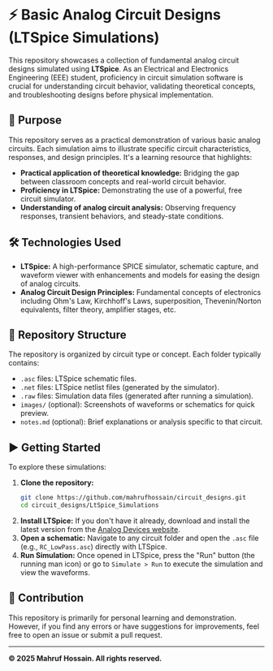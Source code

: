 # ⚡ Basic Analog Circuit Designs (LTSpice Simulations)

This repository showcases a collection of fundamental analog circuit designs simulated using **LTSpice**. As an Electrical and Electronics Engineering (EEE) student, proficiency in circuit simulation software is crucial for understanding circuit behavior, validating theoretical concepts, and troubleshooting designs before physical implementation.

## 🚀 Purpose

This repository serves as a practical demonstration of various basic analog circuits. Each simulation aims to illustrate specific circuit characteristics, responses, and design principles. It's a learning resource that highlights:

* **Practical application of theoretical knowledge:** Bridging the gap between classroom concepts and real-world circuit behavior.
* **Proficiency in LTSpice:** Demonstrating the use of a powerful, free circuit simulator.
* **Understanding of analog circuit analysis:** Observing frequency responses, transient behaviors, and steady-state conditions.

## 🛠️ Technologies Used

* **LTSpice:** A high-performance SPICE simulator, schematic capture, and waveform viewer with enhancements and models for easing the design of analog circuits.
* **Analog Circuit Design Principles:** Fundamental concepts of electronics including Ohm's Law, Kirchhoff's Laws, superposition, Thevenin/Norton equivalents, filter theory, amplifier stages, etc.

## 📂 Repository Structure

The repository is organized by circuit type or concept. Each folder typically contains:

* `.asc` files: LTSpice schematic files.
* `.net` files: LTSpice netlist files (generated by the simulator).
* `.raw` files: Simulation data files (generated after running a simulation).
* `images/` (optional): Screenshots of waveforms or schematics for quick preview.
* `notes.md` (optional): Brief explanations or analysis specific to that circuit.

## ▶️ Getting Started

To explore these simulations:

1.  **Clone the repository:**
    ```bash
    git clone https://github.com/mahrufhossain/circuit_designs.git
    cd circuit_designs/LtSpice_Simulations
    ```
2.  **Install LTSpice:** If you don't have it already, download and install the latest version from the [Analog Devices website](https://www.analog.com/en/design-center/design-tools-and-calculators/ltspice-simulator.html).
3.  **Open a schematic:** Navigate to any circuit folder and open the `.asc` file (e.g., `RC_LowPass.asc`) directly with LTSpice.
4.  **Run Simulation:** Once opened in LTSpice, press the "Run" button (the running man icon) or go to `Simulate > Run` to execute the simulation and view the waveforms.

## 🤝 Contribution

This repository is primarily for personal learning and demonstration. However, if you find any errors or have suggestions for improvements, feel free to open an issue or submit a pull request.

---

**© 2025 Mahruf Hossain. All rights reserved.**